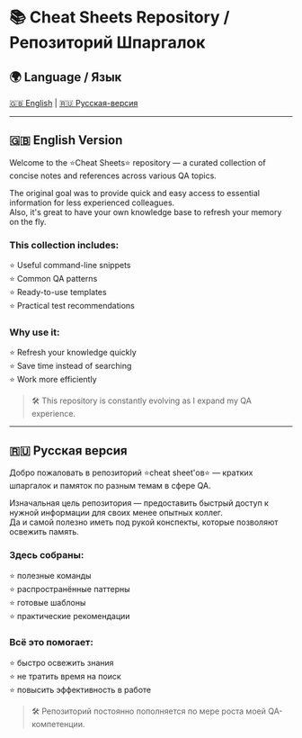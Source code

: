 # 📚 Cheat Sheets Repository / Репозиторий Шпаргалок

## 🌍 Language / Язык
[🇬🇧 English](#-english-version) | [🇷🇺 Русская-версия](#-русская-версия)

---

## 🇬🇧 English Version

Welcome to the ⭐Cheat Sheets⭐ repository — a curated collection of concise notes and references across various QA topics.

The original goal was to provide quick and easy access to essential information for less experienced colleagues.  
Also, it's great to have your own knowledge base to refresh your memory on the fly.

### This collection includes:

⭐ Useful command-line snippets  
⭐ Common QA patterns  
⭐ Ready-to-use templates  
⭐ Practical test recommendations  

### Why use it:

⭐ Refresh your knowledge quickly  
⭐ Save time instead of searching  
⭐ Work more efficiently

> 🛠 This repository is constantly evolving as I expand my QA experience.

---

## 🇷🇺 Русская версия

Добро пожаловать в репозиторий ⭐cheat sheet'ов⭐ — кратких шпаргалок и памяток по разным темам в сфере QA.

Изначальная цель репозитория — предоставить быстрый доступ к нужной информации для своих менее опытных коллег.  
Да и самой полезно иметь под рукой конспекты, которые позволяют освежить память.

### Здесь собраны:

⭐ полезные команды  
⭐ распространённые паттерны  
⭐ готовые шаблоны  
⭐ практические рекомендации  

### Всё это помогает:

⭐ быстро освежить знания  
⭐ не тратить время на поиск  
⭐ повысить эффективность в работе

> 🛠 Репозиторий постоянно пополняется по мере роста моей QA-компетенции.
